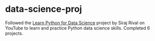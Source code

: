 # data-science-proj
Followed the [Learn Python for Data Science](https://www.youtube.com/watch?v=T5pRlIbr6gg) project by Siraj Rival on YouTube to learn and practice Python data science skills. Completed 6 projects.
